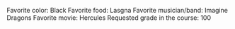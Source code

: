 Favorite color: Black 
Favorite food: Lasgna
Favorite musician/band: Imagine Dragons 
Favorite movie: Hercules
Requested grade in the course: 100
